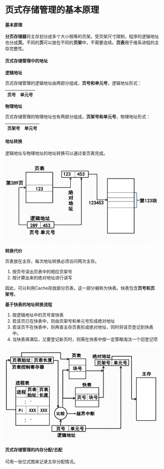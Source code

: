 # 页式存储管理的基本原理

#### 基本原理

**分页存储器**将主存划分成多个大小相等的页架。受页架尺寸限制，程序的逻辑地址也分成**页**。不同的**页**可以放在不同的**页架**中，不需要连续。**页表**用于维系进程的主存完整性。

#### 页式存储管理中的地址

**逻辑地址**

页式存储管理的逻辑地址由两部分组成，**页号和单元号**，逻辑地址形式：

| 页号 | 单元号 |
| :--- | :--- |


**物理地址**

页式存储管理的物理地址也有两部分组成，**页架号和单元号**，物理地址形式：

| 页架号 | 单元号 |
| :--- | :--- |


#### 地址转换

逻辑地址与物理地址的地址转换可以通过查页表完成。

![](../../.gitbook/assets/ye-shi-cun-chu-guan-li-di-zhi-zhuan-huan.png)

**转换代价**

页表放在主存，每次地址转换必须访问两次主存。

1. 按页号读出页表中的相应页架号
2. 按计算出来的绝对地址进行读写

因此，可以利用Cache存放部分页表，这一部分被称为快表。快表包含**页号和页架号**。

**基于快表的地址转换流程**

1. 按逻辑地址中的页号查快表 
2. 若该页已在快表中，则由页架号和单元号形成绝对地址
3. 若该页不在快表中，则再查主存页表形成绝对地址，同时将该页登记到快表中。
4. 当快表填满后，又要登记新页时，则需在快表中按一定策略淘汰一个旧登记项

![](../../.gitbook/assets/ye-shi-cun-chu-guan-li-di-zhi-zhuan-huan-ji-yu-kuai-biao.png)

#### 页式存储管理的内存分配/去配

可用一张位式图来记录主存分配情况。

